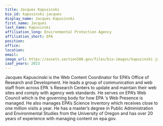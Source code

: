 ```yaml
---
title: Jacques Kapusinski
bio_id: kapusinski-jacques
display_name: Jacques Kapusinski
first_name: Jacques
last_name: Kapusinski
affiliation_long: Environmental Protection Agency
affiliation_short: EPA
position: 
office: 
location: 
email: 
image_url: https://assets.section508.gov/files/bio-images/kapusinski-jacques.jpg
iaaf_years: 2023
---
```

Jacques Kapuscinski is the Web Content Coordinator for EPA’s Office of Research and Development. He leads a group of communication and web staff from across EPA ‘s Research Centers to update and maintain their web sites and comply with agency web standards.  He serves on EPA’s Web Council which is the governing body for how EPA ‘s Web Presence is managed.  He also manages EPA’s Science Inventory which receives close to one million visits a year.  He has a master’s degree in Public Administration and Environmental Studies from the University of Oregon and has over 20 years of experience with managing content on epa.gov.